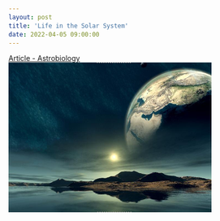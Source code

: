 ```yaml
---
layout: post
title: 'Life in the Solar System'
date: 2022-04-05 09:00:00
---
```



[Article - Astrobiology<br> ![View of Earth from Alien Ocean](/pic/LifeInTheSolarSystem1-400x295.png "Life in the Solar System")  ](https://rickywilhelmson.de/Article-LifeInTheSolarSystem/)
